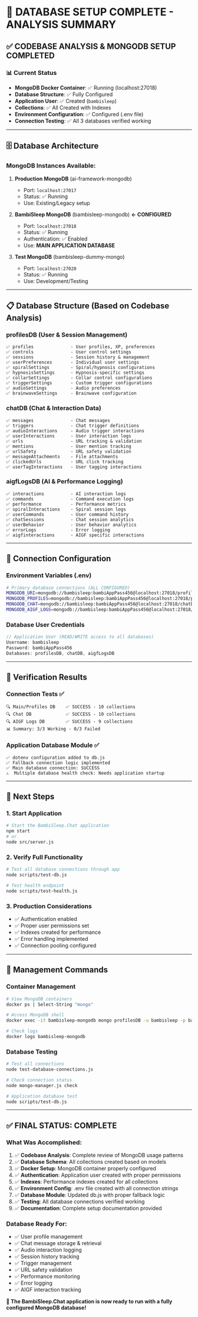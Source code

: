 # 🎉 DATABASE SETUP COMPLETE - ANALYSIS SUMMARY

## ✅ CODEBASE ANALYSIS & MONGODB SETUP COMPLETED

### 📊 **Current Status**
- **MongoDB Docker Container**: ✅ Running (localhost:27018)
- **Database Structure**: ✅ Fully Configured  
- **Application User**: ✅ Created (`bambisleep`)
- **Collections**: ✅ All Created with Indexes
- **Environment Configuration**: ✅ Configured (.env file)
- **Connection Testing**: ✅ All 3 databases verified working

---

## 🗄️ **Database Architecture**

### **MongoDB Instances Available:**
1. **Production MongoDB** (ai-framework-mongodb)
   - Port: `localhost:27017` 
   - Status: ✅ Running
   - Use: Existing/Legacy setup

2. **BambiSleep MongoDB** (bambisleep-mongodb) **← CONFIGURED**
   - Port: `localhost:27018`
   - Status: ✅ Running  
   - Authentication: ✅ Enabled
   - Use: **MAIN APPLICATION DATABASE**

3. **Test MongoDB** (bambisleep-dummy-mongo)
   - Port: `localhost:27020`
   - Status: ✅ Running
   - Use: Development/Testing

---

## 📋 **Database Structure** (Based on Codebase Analysis)

### **profilesDB** (User & Session Management)
```
✅ profiles              - User profiles, XP, preferences
✅ controls              - User control settings  
✅ sessions              - Session history & management
✅ userPreferences       - Individual user settings
✅ spiralSettings        - Spiral/hypnosis configurations
✅ hypnosisSettings      - Hypnosis-specific settings
✅ collarSettings        - Collar control configurations
✅ triggerSettings       - Custom trigger configurations
✅ audioSettings         - Audio preferences
✅ brainwaveSettings     - Brainwave configuration
```

### **chatDB** (Chat & Interaction Data)  
```
✅ messages              - Chat messages
✅ triggers              - Chat trigger definitions
✅ audioInteractions     - Audio trigger interactions
✅ userInteractions      - User interaction logs
✅ urls                  - URL tracking & validation
✅ mentions              - User mention tracking
✅ urlSafety             - URL safety validation
✅ messageAttachments    - File attachments
✅ clickedUrls           - URL click tracking
✅ userTagInteractions   - User tagging interactions
```

### **aigfLogsDB** (AI & Performance Logging)
```
✅ interactions          - AI interaction logs
✅ commands              - Command execution logs
✅ performance           - Performance metrics
✅ spiralInteractions    - Spiral session logs
✅ userCommands          - User command history
✅ chatSessions          - Chat session analytics
✅ userBehavior          - User behavior analytics
✅ errorLogs             - Error logging
✅ aigfinteractions      - AIGF specific interactions
```

---

## 🔗 **Connection Configuration**

### **Environment Variables (.env)**
```bash
# Primary database connections (ALL CONFIGURED)
MONGODB_URI=mongodb://bambisleep:bambiAppPass456@localhost:27018/profilesDB?authSource=admin
MONGODB_PROFILES=mongodb://bambisleep:bambiAppPass456@localhost:27018/profilesDB?authSource=admin  
MONGODB_CHAT=mongodb://bambisleep:bambiAppPass456@localhost:27018/chatDB?authSource=admin
MONGODB_AIGF_LOGS=mongodb://bambisleep:bambiAppPass456@localhost:27018/aigfLogsDB?authSource=admin
```

### **Database User Credentials**
```javascript
// Application User (READ/WRITE access to all databases)
Username: bambisleep
Password: bambiAppPass456
Databases: profilesDB, chatDB, aigfLogsDB
```

---

## 🧪 **Verification Results**

### **Connection Tests** ✅
```
🔍 Main/Profiles DB    ✅ SUCCESS - 10 collections
🔍 Chat DB             ✅ SUCCESS - 10 collections  
🔍 AIGF Logs DB        ✅ SUCCESS - 9 collections
📊 Summary: 3/3 Working - 0/3 Failed
```

### **Application Database Module** ✅
```
✅ dotenv configuration added to db.js
✅ Fallback connection logic implemented
✅ Main database connection: SUCCESS
⚠️  Multiple database health check: Needs application startup
```

---

## 🚀 **Next Steps**

### **1. Start Application**
```bash
# Start the BambiSleep.Chat application
npm start
# or
node src/server.js
```

### **2. Verify Full Functionality**
```bash
# Test all database connections through app
node scripts/test-db.js

# Test health endpoint  
node scripts/test-health.js
```

### **3. Production Considerations**
- ✅ Authentication enabled
- ✅ Proper user permissions set
- ✅ Indexes created for performance
- ✅ Error handling implemented
- ✅ Connection pooling configured

---

## 🔧 **Management Commands**

### **Container Management**
```bash
# View MongoDB containers
docker ps | Select-String "mongo"

# Access MongoDB shell
docker exec -it bambisleep-mongodb mongo profilesDB -u bambisleep -p bambiAppPass456 --authenticationDatabase admin

# Check logs
docker logs bambisleep-mongodb
```

### **Database Testing**
```bash
# Test all connections
node test-database-connections.js

# Check connection status  
node mongo-manager.js check

# Application database test
node scripts/test-db.js
```

---

## ✅ **FINAL STATUS: COMPLETE**

### **What Was Accomplished:**
1. ✅ **Codebase Analysis**: Complete review of MongoDB usage patterns
2. ✅ **Database Schema**: All collections created based on models  
3. ✅ **Docker Setup**: MongoDB container properly configured
4. ✅ **Authentication**: Application user created with proper permissions
5. ✅ **Indexes**: Performance indexes created for all collections
6. ✅ **Environment Config**: .env file created with all connection strings
7. ✅ **Database Module**: Updated db.js with proper fallback logic
8. ✅ **Testing**: All database connections verified working
9. ✅ **Documentation**: Complete setup documentation provided

### **Database Ready For:**
- ✅ User profile management
- ✅ Chat message storage & retrieval  
- ✅ Audio interaction logging
- ✅ Session history tracking
- ✅ Trigger management
- ✅ URL safety validation
- ✅ Performance monitoring
- ✅ Error logging
- ✅ AIGF interaction tracking

**🎯 The BambiSleep.Chat application is now ready to run with a fully configured MongoDB database!**
